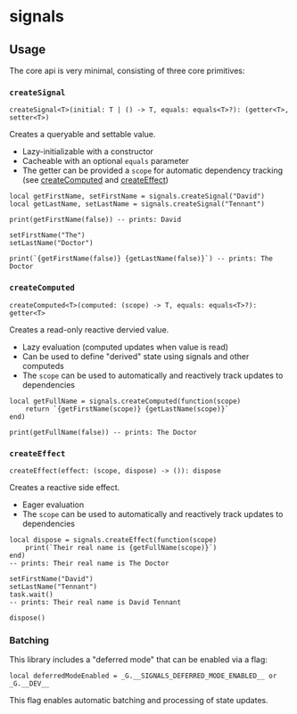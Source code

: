# signals

## Usage
The core api is very minimal, consisting of three core primitives:

### `createSignal`
```luau
createSignal<T>(initial: T | () -> T, equals: equals<T>?): (getter<T>, setter<T>)
```
Creates a queryable and settable value.
* Lazy-initializable with a constructor 
* Cacheable with an optional `equals` parameter
* The getter can be provided a `scope` for automatic dependency tracking (see [createComputed](#createComputed) and [createEffect](#createEffect))
```luau
local getFirstName, setFirstName = signals.createSignal("David")
local getLastName, setLastName = signals.createSignal("Tennant")

print(getFirstName(false)) -- prints: David

setFirstName("The")
setLastName("Doctor")

print(`{getFirstName(false)} {getLastName(false)}`) -- prints: The Doctor
```

### `createComputed`
```luau
createComputed<T>(computed: (scope) -> T, equals: equals<T>?): getter<T>
```
Creates a read-only reactive dervied value.
* Lazy evaluation (computed updates when value is read)
* Can be used to define "derived" state using signals and other computeds
* The `scope` can be used to automatically and reactively track updates to dependencies
```luau
local getFullName = signals.createComputed(function(scope)
    return `{getFirstName(scope)} {getLastName(scope)}`
end)

print(getFullName(false)) -- prints: The Doctor
```

### `createEffect`
```luau
createEffect(effect: (scope, dispose) -> ()): dispose
```
Creates a reactive side effect.
* Eager evaluation
* The `scope` can be used to automatically and reactively track updates to dependencies
```luau
local dispose = signals.createEffect(function(scope)
    print(`Their real name is {getFullName(scope)}`)
end)
-- prints: Their real name is The Doctor

setFirstName("David")
setLastName("Tennant")
task.wait()
-- prints: Their real name is David Tennant

dispose()
```

### Batching

This library includes a "deferred mode" that can be enabled via a flag:
```luau
local deferredModeEnabled = _G.__SIGNALS_DEFERRED_MODE_ENABLED__ or _G.__DEV__
```
This flag enables automatic batching and processing of state updates.
